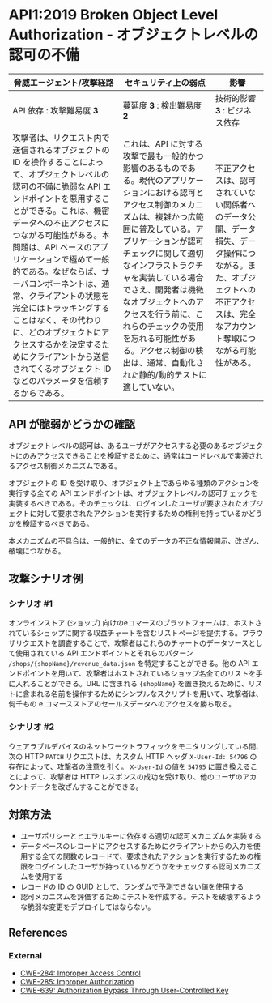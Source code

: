 API1:2019 Broken Object Level Authorization - オブジェクトレベルの認可の不備
===========================================

| 脅威エージェント/攻撃経路 | セキュリティ上の弱点 | 影響 |
| - | - | - |
| API 依存 : 攻撃難易度 **3** | 蔓延度 **3** : 検出難易度 **2** | 技術的影響 **3** : ビジネス依存 |
| 攻撃者は、リクエスト内で送信されるオブジェクトの ID を操作することによって、オブジェクトレベルの認可の不備に脆弱な API エンドポイントを悪用することができる。これは、機密データへの不正アクセスにつながる可能性がある。本問題は、API ベースのアプリケーションで極めて一般的である。なぜならば、サーバコンポーネントは、通常、クライアントの状態を完全にはトラッキングすることはなく、その代わりに、どのオブジェクトにアクセスするかを決定するためにクライアントから送信されてくるオブジェクト ID などのパラメータを信頼するからである。 | これは、API に対する攻撃で最も一般的かつ影響のあるものである。現代のアプリケーションにおける認可とアクセス制御のメカニズムは、複雑かつ広範囲に普及している。アプリケーションが認可チェックに関して適切なインフラストラクチャを実装している場合でさえ、開発者は機微なオブジェクトへのアクセスを行う前に、これらのチェックの使用を忘れる可能性がある。アクセス制御の検出は、通常、自動化された静的/動的テストに適していない。 | 不正アクセスは、認可されていない関係者へのデータ公開、データ損失、データ操作につながる。また、オブジェクトへの不正アクセスは、完全なアカウント奪取につながる可能性がある。 |


## API が脆弱かどうかの確認

オブジェクトレベルの認可は、あるユーザがアクセスする必要のあるオブジェクトにのみアクセスできることを検証するために、通常はコードレベルで実装されるアクセス制御メカニズムである。

オブジェクトの ID を受け取り、オブジェクト上であらゆる種類のアクションを実行する全ての API エンドポイントは、オブジェクトレベルの認可チェックを実装するべきである。そのチェックは、ログインしたユーザが要求されたオブジェクトに対して要求されたアクションを実行するための権利を持っているかどうかを検証するべきである。

本メカニズムの不具合は、一般的に、全てのデータの不正な情報開示、改ざん、破壊につながる。


## 攻撃シナリオ例

### シナリオ #1

オンラインストア (ショップ) 向けのeコマースのプラットフォームは、ホストされているショップに関する収益チャートを含むリストページを提供する。ブラウザリクエストを調査することで、攻撃者はこれらのチャートのデータソースとして使用されている API エンドポイントとそれらのパターン `/shops/{shopName}/revenue_data.json` を特定することができる。他の API エンドポイントを用いて、攻撃者はホストされているショップ名全てのリストを手に入れることができる。URL に含まれる `{shopName}` を置き換えるために、リストに含まれる名前を操作するためにシンプルなスクリプトを用いて、攻撃者は、何千もの e コマースストアのセールスデータへのアクセスを勝ち取る。

### シナリオ #2

ウェアラブルデバイスのネットワークトラフィックをモニタリングしている間、次の HTTP `PATCH` リクエストは、カスタム HTTP ヘッダ `X-User-Id: 54796` の存在によって、攻撃者の注意を引く。 `X-User-Id` の値を `54795` に置き換えることによって、攻撃者は HTTP レスポンスの成功を受け取り、他のユーザのアカウントデータを改ざんすることができる。


## 対策方法

* ユーザポリシーとヒエラルキーに依存する適切な認可メカニズムを実装する
* データベースのレコードにアクセスするためにクライアントからの入力を使用する全ての関数のレコードで、要求されたアクションを実行するための権限をログインしたユーザが持っているかどうかをチェックする認可メカニズムを使用する
* レコードの ID の GUID として、ランダムで予測できない値を使用する
* 認可メカニズムを評価するためにテストを作成する。テストを破壊するような脆弱な変更をデプロイしてはならない。


## References

### External

* [CWE-284: Improper Access Control][1]
* [CWE-285: Improper Authorization][2]
* [CWE-639: Authorization Bypass Through User-Controlled Key][3]

[1]: https://cwe.mitre.org/data/definitions/284.html
[2]: https://cwe.mitre.org/data/definitions/285.html
[3]: https://cwe.mitre.org/data/definitions/639.html
